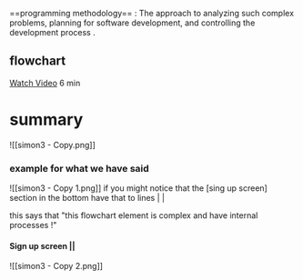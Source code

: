  
  ==programming methodology== : The approach to analyzing such complex problems, planning for software development, and controlling the development process . 

## flowchart 
[Watch Video](https://youtu.be/kUt0nS0yMtM?si=5jDgfjo769ZDBrFK) 6 min

# summary 

![[simon3 - Copy.png]]

### example for what we have said 

![[simon3 - Copy 1.png]]
if you might notice that the [sing up screen] section in the bottom have that to lines | |

this says that "this flowchart element is complex and have internal processes !"

#### Sign up screen ||
![[simon3 - Copy 2.png]]